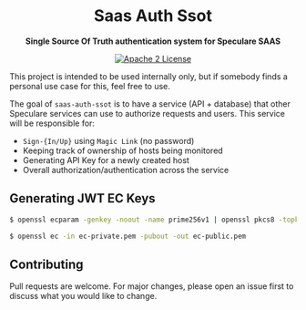 <div align="center">
  <h1>Saas Auth Ssot</h1>
  <p>
    <strong>Single Source Of Truth authentication system for Speculare SAAS</strong>
  </p>
  <p>

[![Apache 2 License](https://img.shields.io/badge/license-Apache%202-blue.svg)](LICENSE)

  </p>
</div>

This project is intended to be used internally only, but if somebody finds a personal use case for this, feel free to use.

The goal of `saas-auth-ssot` is to have a service (API + database) that other Speculare services can use to authorize requests and users. This service will be responsible for:
- `Sign-{In/Up}` using `Magic Link` (no password)
- Keeping track of ownership of hosts being monitored
- Generating API Key for a newly created host
- Overall authorization/authentication across the service


Generating JWT EC Keys
--------------------------

```bash
$ openssl ecparam -genkey -noout -name prime256v1 | openssl pkcs8 -topk8 -nocrypt -out ec-private.pem

$ openssl ec -in ec-private.pem -pubout -out ec-public.pem
```

Contributing
--------------------------

Pull requests are welcome. For major changes, please open an issue first to discuss what you would like to change.